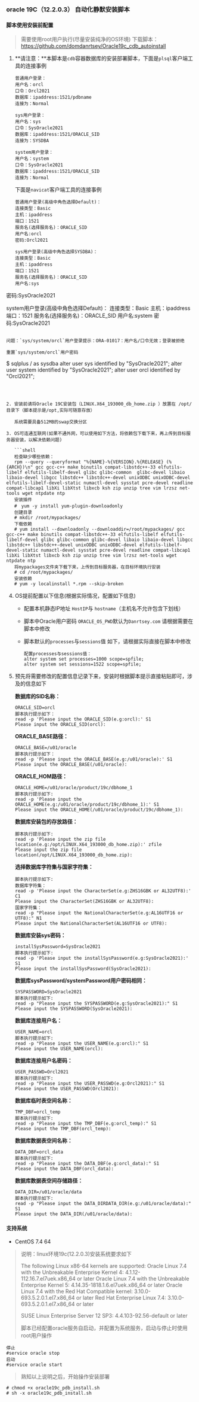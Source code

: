 ### oracle 19C（12.2.0.3） 自动化静默安装脚本

#### 脚本使用安装前配置

> 需要使用root用户执行(尽量安装纯净的OS环境)
> 下载脚本：https://github.com/domdanrtsey/Oracle19c_cdb_autoinstall

1. **请注意：**本脚本是`cdb`容器数据库的安装部署脚本，下面是`plsql`客户端工具的连接事例

   ```shell
   普通用户登录：
   用户名：orcl
   口令：Orcl2021
   数据库：ipaddress:1521/pdbname
   连接为：Normal
   
   sys用户登录：
   用户名：sys
   口令：SysOracle2021
   数据库：ipaddress:1521/ORACLE_SID
   连接为：SYSDBA
   
   system用户登录：
   用户名：system
   口令：SysOracle2021
   数据库：ipaddress:1521/ORACLE_SID
   连接为：Normal
   ```
   
   下面是`navicat`客户端工具的连接事例
   
   ```shell
   普通用户登录(高级中角色选择Default)：
   连接类型：Basic
   主机：ipaddress
   端口：1521
   服务名(选择服务名)：ORACLE_SID
   用户名:orcl
   密码:Orcl2021
   
   sys用户登录(高级中角色选择SYSDBA)：
   连接类型：Basic
   主机：ipaddress
   端口：1521
   服务名(选择服务名)：ORACLE_SID
   用户名:sys
密码:SysOracle2021
   
   system用户登录(高级中角色选择Default)：
      连接类型：Basic
      主机：ipaddress
      端口：1521
      服务名(选择服务名)：ORACLE_SID
      用户名:system
      密码:SysOracle2021
   ```

  问题：`sys/system/orcl`用户登录提示：ORA-01017：用户名/口令无效；登录被拒绝

   重置`sys/system/orcl`用户密码  

```
   $ sqlplus / as sysdba
   alter user sys identified by "SysOracle2021";
   alter user system identified by "SysOracle2021";
   alter user orcl identified by "Orcl2021";
```



2. 安装前请将Oracle 19C安装包（LINUX.X64_193000_db_home.zip ）放置在 /opt/ 目录下（脚本提示是/opt,实际可随意存放）

   系统需要具备512MB的swap交换分区

3. OS可连通互联网(如果不通外网，可以使用如下方法，将依赖包下载下来，再上传到目标服务器安装，以解决依赖问题)

   ```shell
   检查缺少哪些依赖：
   rpm --query --queryformat "%{NAME}-%{VERSION}.%{RELEASE} (%{ARCH})\n" gcc gcc-c++ make binutils compat-libstdc++-33 elfutils-libelf elfutils-libelf-devel glibc glibc-common  glibc-devel libaio libaio-devel libgcc libstdc++ libstdc++-devel unixODBC unixODBC-devel elfutils-libelf-devel-static numactl-devel sysstat pcre-devel readline compat-libcap1 libXi libXtst libxcb ksh zip unzip tree vim lrzsz net-tools wget ntpdate ntp
   安装插件
   #　yum -y install yum-plugin-downloadonly
   创建目录
   # mkdir /root/mypackages/
   下载依赖
   # yum install --downloadonly --downloaddir=/root/mypackages/ gcc gcc-c++ make binutils compat-libstdc++-33 elfutils-libelf elfutils-libelf-devel glibc glibc-common glibc-devel libaio libaio-devel libgcc libstdc++ libstdc++-devel unixODBC unixODBC-devel elfutils-libelf-devel-static numactl-devel sysstat pcre-devel readline compat-libcap1 libXi libXtst libxcb ksh zip unzip tree vim lrzsz net-tools wget ntpdate ntp
   将mypackages文件夹下载下来，上传到目标服务器，在目标环境执行安装
   # cd /root/mypackages/
   安装依赖
   # yum -y localinstall *.rpm --skip-broken
   ```



4. OS提前配置以下信息(根据实际情况，配置如下信息)

   - 配置本机静态IP地址 `HostIP`与 `hostname`（主机名不允许包含下划线）

   - 脚本中Oracle用户密码 `ORACLE_OS_PWD`默认为`Danrtsey.com` 请根据需要在脚本中修改

   - 脚本默认的`processes`与`sessions`值 如下，请根据实际直接在脚本中修改

     ```shell
     配置processes与sessions值：
     alter system set processes=1000 scope=spfile;
     alter system set sessions=1522 scope=spfile;
     ```

     

5. 预先将需要修改的配置信息记录下来，安装时根据脚本提示直接粘贴即可，涉及的信息如下

   **数据库的SID名称：**

   ```shell
   ORACLE_SID=orcl
   脚本执行提示如下：
   read -p 'Please input the ORACLE_SID(e.g:orcl):' S1
   Please input the ORACLE_SID(orcl):
   ```

   **ORACLE_BASE路径：**

   ```shell
   ORACLE_BASE=/u01/oracle
   脚本执行提示如下：
   read -p 'Please input the ORACLE_BASE(e.g:/u01/oracle):' S1
   Please input the ORACLE_BASE(/u01/oracle):
   ```

   **ORACLE_HOM路径：**

   ```shell
   ORACLE_HOME=/u01/oracle/product/19c/dbhome_1
   脚本执行提示如下:
   read -p 'Please input the ORACLE_HOME(e.g:/u01/oracle/product/19c/dbhome_1):' S1
   Please input the ORACLE_HOME(/u01/oracle/product/19c/dbhome_1):
   ```

   **数据库安装包的存放路径：**

   ```shel
   脚本执行提示如下:
   read -p 'Please input the zip file location(e.g:/opt/LINUX.X64_193000_db_home.zip):' zfile
   Please input the zip file location(/opt/LINUX.X64_193000_db_home.zip):
   ```

   **选择数据库字符集与国家字符集：**

   ```shell
   脚本执行提示如下:
   数据库字符集：
   read -p 'Please input the CharacterSet(e.g:ZHS16GBK or AL32UTF8):' C1
   Please input the CharacterSet(ZHS16GBK or AL32UTF8):
   国家字符集：
   read -p "Please input the NationalCharacterSet(e.g:AL16UTF16 or UTF8):" N1
   Please input the NationalCharacterSet(AL16UTF16 or UTF8):
   ```

   **数据库安装sys密码：**

   ```shell
   installSysPassword=SysOracle2021
   脚本执行提示如下:
   read -p 'Please input the installSysPassword(e.g:SysOracle2021):' S1
   Please input the installSysPassword(SysOracle2021):
   ```

   **数据库sysPassword/systemPassword用户密码相同：**

   ```shell
   SYSPASSWORD=SysOracle2021
   脚本执行提示如下:
   read -p "Please input the SYSPASSWORD(e.g:SysOracle2021):" S1
   Please input the SYSPASSWORD(SysOracle2021):
   ```

   **数据库连接用户名：**

   ```shell
   USER_NAME=orcl
   脚本执行提示如下:
   read -p "Please input the USER_NAME(e.g:orcl):" S1
   Please input the USER_NAME(orcl):
   ```

   **数据库连接用户名密码：**

   ```shell
   USER_PASSWD=Orcl2021
   脚本执行提示如下:
   read -p "Please input the USER_PASSWD(e.g:Orcl2021):" S1
   Please input the USER_PASSWD(Orcl2021):
   ```

   **数据库临时表空间名称：**

   ```shell
   TMP_DBF=orcl_temp
   脚本执行提示如下:
   read -p "Please input the TMP_DBF(e.g:orcl_temp):" S1
   Please input the TMP_DBF(orcl_temp):
   ```

   **数据库数据表空间名称：**

   ```shell
   DATA_DBF=orcl_data
   脚本执行提示如下:
   read -p "Please input the DATA_DBF(e.g:orcl_data):" S1
   Please input the DATA_DBF(orcl_data):
   ```

   **数据库数据表空间存储路径：**

   ```shell
   DATA_DIR=/u01/oracle/data
   脚本执行提示如下:
   read -p "Please input the DATA_DIRDATA_DIR(e.g:/u01/oracle/data):" S1
   Please input the DATA_DIR(/u01/oracle/data):
   ```

#### 支持系统

- CentOS 7.4 64

> 说明：linux环境19c(12.2.0.3)安装系统要求如下
>
> The following Linux x86-64 kernels are supported: 
> Oracle Linux 7.4 with the Unbreakable Enterprise Kernel 4: 4.1.12-112.16.7.el7uek.x86_64 or later 
> Oracle Linux 7.4 with the Unbreakable Enterprise Kernel 5: 4.14.35-1818.1.6.el7uek.x86_64 or later 
> Oracle Linux 7.4 with the Red Hat Compatible kernel: 3.10.0-693.5.2.0.1.el7.x86_64 or later 
> Red Hat Enterprise Linux 7.4: 3.10.0-693.5.2.0.1.el7.x86_64 or later 
>
> SUSE Linux Enterprise Server 12 SP3: 4.4.103-92.56-default or later
>
> 脚本已经配置oracle服务自启动，并配置为系统服务，启动与停止时使用root用户操作
```shell
停止
#service oracle stop
启动
#service oracle start
```
> 熟知以上说明之后，开始操作安装部署

```shell
# chmod +x oracle19c_pdb_install.sh
# sh -x oracle19c_pdb_install.sh
```

